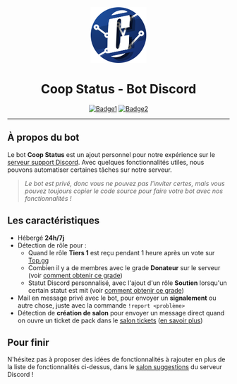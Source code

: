 <div align="center">
  <a href="https://coopbot.xyz"><img src="https://github.com/20syldev/coop-status/blob/main/src/coopstatus.png" alt="Logo" width="25%" height="auto"></a>

# Coop Status - Bot Discord
  [![Badge1](https://img.shields.io/badge/Bot%20:-v1.0.0-6479ee?labelColor=23272A)](https://coopbot.xyz/status)
  [![Badge2](https://img.shields.io/discord/1056940597975449710?logo=discord&labelColor=23272A&label=Discord&color=5e60ce)](https://coopbot.xyz/discord)

</div>

---

## À propos du bot
Le bot **Coop Status** est un ajout personnel pour notre expérience sur le [serveur support Discord](https://coopbot.xyz/discord). Avec quelques fonctionnalités utiles, nous pouvons automatiser certaines tâches sur notre serveur.
> *Le bot est privé, donc vous ne pouvez pas l'inviter certes, mais vous pouvez toujours copier le code source pour faire votre bot avec nos fonctionnalités !*

## Les caractéristiques
- Hébergé **24h/7j**
- Détection de rôle pour :
  - Quand le rôle **Tiers 1** est reçu pendant 1 heure après un vote sur [Top.gg](https://top.gg/bot/881455282838962186)
  - Combien il y a de membres avec le grade **Donateur** sur le serveur (voir [comment obtenir ce grade](https://coopbot.xyz/infos/donate))
  - Statut Discord personnalisé, avec l'ajout d'un rôle **Soutien** lorsqu'un certain statut est mit (voir [comment obtenir ce grade](https://coopbot.xyz/infos/support))
 - Mail en message privé avec le bot, pour envoyer un **signalement** ou autre chose, juste avec la commande `!report <problème>`
 - Détection de **création de salon** pour envoyer un message direct quand on ouvre un ticket de pack dans le [salon tickets](https://discord.com/channels/1056940597975449710/1069184863426588702) ([en savoir plus](https://coopbot.xyz/infos/grade))

## Pour finir
N'hésitez pas à proposer des idées de fonctionnalités à rajouter en plus de la liste de fonctionnalités ci-dessus, dans le [salon suggestions](https://discord.com/channels/1056940597975449710/1056940598436823073) du serveur Discord !